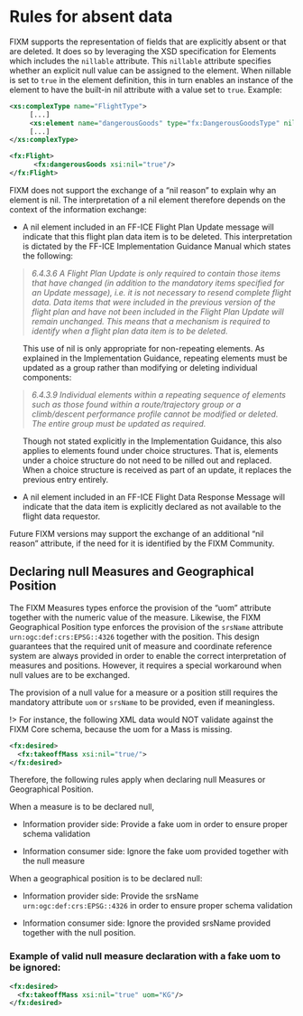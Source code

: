 # Rules for absent data

FIXM supports the representation of fields that are explicitly absent or
that are deleted. It does so by leveraging the XSD specification for
Elements which includes the `nillable` attribute. This `nillable`
attribute specifies whether an explicit null value can be assigned to
the element. When nillable is set to `true` in the element definition,
this in turn enables an instance of the element to have the built-in nil
attribute with a value set to `true`. Example:

```xml
<xs:complexType name="FlightType">
     [...]
     <xs:element name="dangerousGoods" type="fx:DangerousGoodsType" nillable="true" [...]>
     [...]
</xs:complexType>
```

```xml
<fx:Flight>
      <fx:dangerousGoods xsi:nil="true"/>
</fx:Flight>
```

FIXM does not support the exchange of a “nil reason” to explain why an
element is nil. The interpretation of a nil element therefore depends on
the context of the information exchange:

-   A nil element included in an FF-ICE Flight Plan Update message will
    indicate that this flight plan data item is to be deleted. This
    interpretation is dictated by the FF-ICE Implementation Guidance
    Manual which states the following:

> *6.4.3.6 A Flight Plan Update is only required to contain those items
> that have changed (in addition to the mandatory items specified for an
> Update message), i.e. it is not necessary to resend complete flight
> data. Data items that were included in the previous version of the
> flight plan and have not been included in the Flight Plan Update will
> remain unchanged. This means that a mechanism is required to identify
> when a flight plan data item is to be deleted.*

<ul>This use of nil is only appropriate for non-repeating elements. As 
     explained in the Implementation Guidance, repeating elements must 
     be updated as a group rather than modifying or deleting individual
     components:</ul>

> *6.4.3.9 Individual elements within a repeating sequence of elements 
> such as those found within a route/trajectory group or a climb/descent 
> performance profile cannot be modified or deleted. The entire group 
> must be updated as required.*

<ul>Though not stated explicitly in the Implementation Guidance, this 
     also applies to elements found under choice structures. That is,
     elements under a choice structure do not need to be nilled out 
     and replaced. When a choice structure is received as part of an 
     update, it replaces the previous entry entirely.</ul>

-   A nil element included in an FF-ICE Flight Data Response Message
    will indicate that the data item is explicitly declared as not
    available to the flight data requestor.

Future FIXM versions may support the exchange of an additional “nil
reason” attribute, if the need for it is identified by the FIXM
Community.

## Declaring null Measures and Geographical Position

The FIXM Measures types enforce the provision of the “uom” attribute
together with the numeric value of the measure. Likewise, the FIXM
Geographical Position type enforces the provision of the `srsName`
attribute `urn:ogc:def:crs:EPSG::4326` together with the position. This
design guarantees that the required unit of measure and coordinate
reference system are always provided in order to enable the correct
interpretation of measures and positions. However, it requires a special
workaround when null values are to be exchanged.

The provision of a null value for a measure or a position still requires
the mandatory attribute `uom` or `srsName` to be provided, even if
meaningless.

!> For instance, the following XML data would NOT validate
against the FIXM Core schema, because the uom for a Mass is missing.

```xml
<fx:desired>
  <fx:takeoffMass xsi:nil="true/">
</fx:desired>
```

Therefore, the following rules apply when declaring null Measures or
Geographical Position.

When a measure is to be declared null,

-   Information provider side: Provide a fake uom in order to ensure
    proper schema validation

-   Information consumer side: Ignore the fake uom provided together
    with the null measure

When a geographical position is to be declared null:

-   Information provider side: Provide the srsName
    `urn:ogc:def:crs:EPSG::4326` in order to ensure proper schema
    validation

-   Information consumer side: Ignore the provided srsName provided
    together with the null position.

### Example of valid null measure declaration with a fake uom to be ignored:

```xml
<fx:desired>
  <fx:takeoffMass xsi:nil="true" uom="KG"/>
</fx:desired>
```
